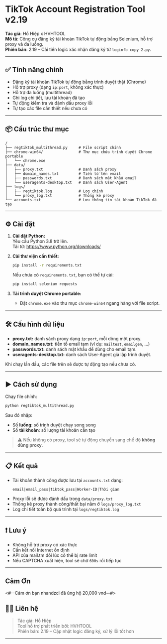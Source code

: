 # TikTok Account Registration Tool v2.19

**Tác giả**: Hồ Hiệp x HVHTOOL  
**Mô tả**: Công cụ đăng ký tài khoản TikTok tự động bằng Selenium, hỗ trợ proxy và đa luồng.  
**Phiên bản**: 2.19 – Cải tiến logic xác nhận đăng ký từ `loginfb copy 2.py`.

---

## ✅ Tính năng chính

- Đăng ký tài khoản TikTok tự động bằng trình duyệt thật (Chrome)    
- Hỗ trợ proxy (dạng `ip:port`, không xác thực)
- Hỗ trợ đa luồng (multithread)
- Ghi log chi tiết, lưu tài khoản đã tạo
- Tự động kiểm tra và đánh dấu proxy lỗi
- Tự tạo các file cần thiết nếu chưa có

---

## 📦 Cấu trúc thư mục

```
/
├── regtiktok_multithread.py     # File script chính
├── chrome-win64/                # Thư mục chứa trình duyệt Chrome portable
│   └── chrome.exe
├── data/
│   ├── proxy.txt                # Danh sách proxy
│   ├── domain_names.txt         # Tiền tố tên email
│   ├── passwords.txt            # Danh sách mật khẩu email
│   └── useragents-desktop.txt   # Danh sách User-Agent
├── logs/
│   ├── regtiktok.log            # Log chính
│   └── proxy_log.txt            # Thống kê proxy
└── accounts.txt                 # Lưu thông tin tài khoản TikTok đã tạo
```

---

## ⚙️ Cài đặt

1. **Cài đặt Python:**  
   Yêu cầu Python 3.8 trở lên.  
   Tải từ: https://www.python.org/downloads/

2. **Cài thư viện cần thiết:**
   ```bash
   pip install -r requirements.txt
   ```
   Nếu chưa có `requirements.txt`, bạn có thể tự cài:
   ```bash
   pip install selenium requests
   ```

3. **Tải trình duyệt Chrome portable:**  
   - Đặt `chrome.exe` vào thư mục `chrome-win64` ngang hàng với file script.

---

## 🛠️ Cấu hình dữ liệu

- **proxy.txt:** danh sách proxy dạng `ip:port`, mỗi dòng một proxy.
- **domain_names.txt:** tiền tố email tạm (ví dụ: `mailtest`, `emailgen`, ...)
- **passwords.txt:** danh sách mật khẩu để dùng cho email tạm.
- **useragents-desktop.txt:** danh sách User-Agent giả lập trình duyệt.

Khi chạy lần đầu, các file trên sẽ được tự động tạo nếu chưa có.

---

## ▶️ Cách sử dụng

Chạy file chính:

```bash
python regtiktok_multithread.py
```

Sau đó nhập:

- Số **luồng**: số trình duyệt chạy song song
- Số **tài khoản**: số lượng tài khoản cần tạo

> ⚠️ Nếu không có proxy, tool sẽ tự động chuyển sang chế độ **không dùng proxy**.

---

## 📋 Kết quả

- Tài khoản thành công được lưu tại `accounts.txt` dạng:
  ```
  email|email_pass|tiktok_pass|Worker-ID|Thời gian
  ```
- Proxy lỗi sẽ được đánh dấu trong `data/proxy.txt`
- Thống kê proxy thành công/thất bại nằm ở `logs/proxy_log.txt`
- Log chi tiết toàn bộ quá trình tại `logs/regtiktok.log`

---

## ❗ Lưu ý

- Không hỗ trợ proxy có xác thực
- Cần kết nối Internet ổn định
- API của mail.tm đôi lúc có thể bị rate limit
- Nếu CAPTCHA xuất hiện, tool sẽ chờ `600s` rồi tiếp tục

---
## Cảm Ơn 

 <#--Cảm ơn  bạn nhandzcl đã ủng hộ 20,000 vnd--#>

## 👨‍💻 Liên hệ

> Tác giả: Hồ Hiệp  
> Tool hỗ trợ phát triển bởi: HVHTOOL  
> Phiên bản: 2.19 – Cập nhật logic đăng ký, xử lý lỗi tốt hơn

---